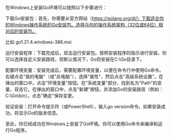 在Windows上安装Go环境可以按照以下步骤进行：

下载Go安装包：首先，你需要从官方网站（https://golang.org/dl/）下载适合你的Windows操作系统的Go安装包。选择与你的操作系统架构（32位或64位）相对应的安装包。

比如 go1.21.4.windows-386.msi

运行安装程序：下载完成后，双击运行安装包。按照安装程序的指示进行安装。你可以选择自定义安装路径，但默认情况下，Go将安装在C:\Go目录下。

配置环境变量：安装完成后，需要配置环境变量，以便在命令行中使用Go命令。右键点击"我的电脑"（或"此电脑"），选择"属性"，然后点击"高级系统设置"。在弹出的窗口中，点击"环境变量"按钮。在"系统变量"部分，找到名为"Path"的变量，双击它。在弹出的窗口中，点击"新建"按钮，并添加Go的安装路径（例如：C:\Go\bin）。点击"确定"保存变更。

验证安装：打开命令提示符（或PowerShell），输入go version命令。如果安装成功，将显示Go的版本信息。

至此，你已经成功在Windows上安装了Go环境。你可以使用Go命令来编译和运行Go程序。